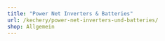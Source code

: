 ```yaml
---
title: "Power Net Inverters & Batteries"
url: /kechery/power-net-inverters-und-batteries/
shop: Allgemein
---
```

